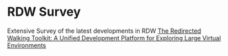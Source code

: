 # RDW Survey
 Extensive Survey of the latest developments in RDW
[The Redirected Walking Toolkit: A Unified Development Platform for Exploring Large Virtual Environments](RSWT.md)
